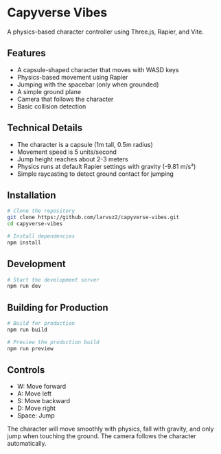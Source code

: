 # Capyverse Vibes

A physics-based character controller using Three.js, Rapier, and Vite.

## Features

- A capsule-shaped character that moves with WASD keys
- Physics-based movement using Rapier
- Jumping with the spacebar (only when grounded)
- A simple ground plane
- Camera that follows the character
- Basic collision detection

## Technical Details

- The character is a capsule (1m tall, 0.5m radius)
- Movement speed is 5 units/second
- Jump height reaches about 2-3 meters
- Physics runs at default Rapier settings with gravity (-9.81 m/s²)
- Simple raycasting to detect ground contact for jumping

## Installation

```bash
# Clone the repository
git clone https://github.com/larvuz2/capyverse-vibes.git
cd capyverse-vibes

# Install dependencies
npm install
```

## Development

```bash
# Start the development server
npm run dev
```

## Building for Production

```bash
# Build for production
npm run build

# Preview the production build
npm run preview
```

## Controls

- W: Move forward
- A: Move left
- S: Move backward
- D: Move right
- Space: Jump

The character will move smoothly with physics, fall with gravity, and only jump when touching the ground. The camera follows the character automatically. 